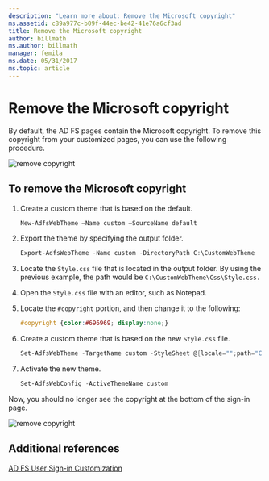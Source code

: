 ```yaml
---
description: "Learn more about: Remove the Microsoft copyright"
ms.assetid: c89a977c-b09f-44ec-be42-41e76a6cf3ad
title: Remove the Microsoft copyright
author: billmath
ms.author: billmath
manager: femila
ms.date: 05/31/2017
ms.topic: article
---
```

# Remove the Microsoft copyright



By default, the AD FS pages contain the Microsoft copyright. To remove this copyright from your customized pages, you can use the following procedure.

![remove copyright](media/AD-FS-user-sign-in-customization/ADFS_Blue_Custom1.png)

## To remove the Microsoft copyright

1. Create a custom theme that is based on the default.

   ```powershell
   New-AdfsWebTheme –Name custom –SourceName default
   ```

2. Export the theme by specifying the output folder.

   ```powershell
   Export-AdfsWebTheme -Name custom -DirectoryPath C:\CustomWebTheme
   ```

3. Locate the `Style.css` file that is located in the output folder. By using the previous example, the path would be `C:\CustomWebTheme\Css\Style.css.`

4. Open the `Style.css` file with an editor, such as Notepad.

5. Locate the `#copyright` portion, and then change it to the following:

   ```css
   #copyright {color:#696969; display:none;}
   ```

6. Create a custom theme that is based on the new `Style.css` file.

   ```powershell
   Set-AdfsWebTheme -TargetName custom -StyleSheet @{locale="";path="C:\customWebTheme\css\style.css"}
   ```

7. Activate the new theme.

   ```powershell
   Set-AdfsWebConfig -ActiveThemeName custom
   ```

Now, you should no longer see the copyright at the bottom of the sign-in page.

![remove copyright](media/AD-FS-user-sign-in-customization/ADFS_Blue_Custom1a.png)

## Additional references
[AD FS User Sign-in Customization](AD-FS-user-sign-in-customization.md)
